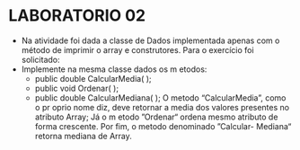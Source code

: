 # LABORATORIO 02 

- Na atividade foi dada a classe de Dados implementada apenas com o método de imprimir o array e construtores. Para o exercício foi solicitado:
- Implemente na mesma classe dados os m etodos:
  - public double CalcularMedia( );
  - public void Ordenar( );
  - public double CalcularMediana( );
O metodo “CalcularMedia”, como o pr oprio nome diz, deve retornar a media
dos valores presentes no atributo Array; Já o m etodo ”Ordenar“ ordena
mesmo atributo de forma crescente. Por fim, o metodo denominado ”Calcular-
Mediana“ retorna mediana de Array.
